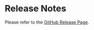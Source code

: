 # Release Notes

Please refer to the [GitHub Release Page](https://github.com/sqlinkjs/SQLink/releases).
